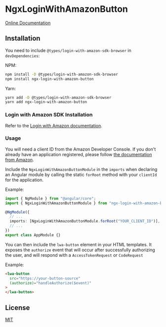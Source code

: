 # NgxLoginWithAmazonButton

[Online Documentation](https://ngx-login-with-amazon-button.netlify.com/docs/)

## Installation

You need to include `@types/login-with-amazon-sdk-browser` in `devDependencies`:

NPM:

```sh
npm install -D @types/login-with-amazon-sdk-browser
npm install ngx-login-with-amazon-button
```

Yarn:

```sh
yarn add -D @types/login-with-amazon-sdk-browser
yarn add ngx-login-with-amazon-button
```

### Login with Amazon SDK Installation

Refer to the [Login with Amazon documentation](https://developer.amazon.com/docs/login-with-amazon/web-docs.html).

### Usage

You will need a client ID from the Amazon Developer Console. If you don't already have an application registered, please follow [the documentation from Amazon](https://developer.amazon.com/docs/login-with-amazon/register-web.html).

Include the `NgxLoginWithAmazonButtonModule` in the `imports` when declaring an Angular module by calling the static `forRoot` method with your `clientId` for the application.

Example:

```ts
import { NgModule } from "@angular/core";
import { NgxLoginWithAmazonButtonModule } from "ngx-login-with-amazon-button";

@NgModule({
  // ...
  imports: [NgxLoginWithAmazonButtonModule.forRoot("YOUR_CLIENT_ID")],
  // ...
})
export class AppModule {}
```

You can then include the `lwa-button` element in your HTML templates. It exposes the `authorize` event that will occur after successfully authorizing the user, and will respond with a `AccessTokenRequest` or `CodeRequest`

Example:

```html
<lwa-button
  src="https://your-button-source"
  (authorize)="handleAuthorize($event)"
>
</lwa-button>
```

## License

[MIT](./LICENSE)
